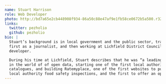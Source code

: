 ```yaml
---
name: Stuart Harrison
role: Web Developer
photo: http://bd7a65e2cb448908f934-86a50c88e47af9e1fb58ce0672b5a500.r32.cf3.rackcdn.com/uploads/assets/61/96/526196f8c0c715e815004298/square_stuart.jpg
links:
  twitter: pezholio
  github: pezholio
bio: |
  Stuart’s background is in local government and the public sector, training
  first as a journalist, and then working at Lichfield District Council as web
  developer.

  During his time at Lichfield, Stuart describes that he was “a leading light
  in the world of of open data, starting one of the first local authority data
  catalogues, and building Ratemyplace, one of the first websites to publish
  local authority food safety inspections, and the first to offer an open API”.
---
```

